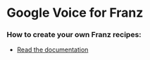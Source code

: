 # Google Voice for Franz


### How to create your own Franz recipes:
* [Read the documentation](https://github.com/meetfranz/plugins)
